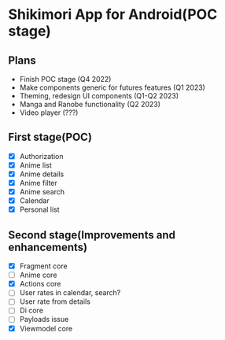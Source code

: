 # Shikimori App for Android(POC stage)


## Plans
- Finish POC stage (Q4 2022)
- Make components generic for futures features (Q1 2023)
- Theming, redesign UI components (Q1-Q2 2023)
- Manga and Ranobe functionality (Q2 2023)
- Video player (???)


## First stage(POC)
- [x] Authorization
- [x] Anime list
- [x] Anime details
- [x] Anime filter
- [x] Anime search
- [x] Calendar
- [x] Personal list

## Second stage(Improvements and enhancements)
- [x] Fragment core
- [ ] Anime core
- [x] Actions core
- [ ] User rates in calendar, search?
- [ ] User rate from details
- [ ] Di core
- [ ] Payloads issue
- [x] Viewmodel core
